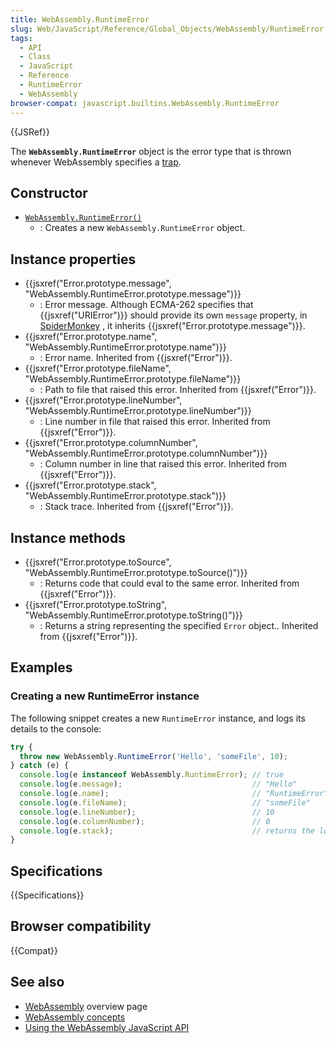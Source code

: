 ```yaml
---
title: WebAssembly.RuntimeError
slug: Web/JavaScript/Reference/Global_Objects/WebAssembly/RuntimeError
tags:
  - API
  - Class
  - JavaScript
  - Reference
  - RuntimeError
  - WebAssembly
browser-compat: javascript.builtins.WebAssembly.RuntimeError
---
```

{{JSRef}}

The **`WebAssembly.RuntimeError`** object is the error type that is thrown
whenever WebAssembly specifies a
[trap](https://webassembly.org/docs/semantics/#traps).

## Constructor

- [`WebAssembly.RuntimeError()`](/en-US/docs/Web/JavaScript/Reference/Global_Objects/WebAssembly/RuntimeError/RuntimeError)
  - : Creates a new `WebAssembly.RuntimeError` object.

## Instance properties

- {{jsxref("Error.prototype.message", "WebAssembly.RuntimeError.prototype.message")}}
  - : Error message. Although ECMA-262 specifies that
    {{jsxref("URIError")}} should provide its own `message` property, in
    [SpiderMonkey](/en-US/docs/Mozilla/Projects/SpiderMonkey) , it inherits
    {{jsxref("Error.prototype.message")}}.
- {{jsxref("Error.prototype.name", "WebAssembly.RuntimeError.prototype.name")}}
  - : Error name. Inherited from {{jsxref("Error")}}.
- {{jsxref("Error.prototype.fileName", "WebAssembly.RuntimeError.prototype.fileName")}}
  - : Path to file that raised this error. Inherited from
    {{jsxref("Error")}}.
- {{jsxref("Error.prototype.lineNumber", "WebAssembly.RuntimeError.prototype.lineNumber")}}
  - : Line number in file that raised this error. Inherited from
    {{jsxref("Error")}}.
- {{jsxref("Error.prototype.columnNumber", "WebAssembly.RuntimeError.prototype.columnNumber")}}
  - : Column number in line that raised this error. Inherited from
    {{jsxref("Error")}}.
- {{jsxref("Error.prototype.stack", "WebAssembly.RuntimeError.prototype.stack")}}
  - : Stack trace. Inherited from {{jsxref("Error")}}.

## Instance methods

- {{jsxref("Error.prototype.toSource", "WebAssembly.RuntimeError.prototype.toSource()")}}
  - : Returns code that could eval to the same error. Inherited from
    {{jsxref("Error")}}.
- {{jsxref("Error.prototype.toString", "WebAssembly.RuntimeError.prototype.toString()")}}
  - : Returns a string representing the specified `Error` object.. Inherited
    from {{jsxref("Error")}}.

## Examples

### Creating a new RuntimeError instance

The following snippet creates a new `RuntimeError` instance, and logs its
details to the console:

```js
try {
  throw new WebAssembly.RuntimeError('Hello', 'someFile', 10);
} catch (e) {
  console.log(e instanceof WebAssembly.RuntimeError); // true
  console.log(e.message);                             // "Hello"
  console.log(e.name);                                // "RuntimeError"
  console.log(e.fileName);                            // "someFile"
  console.log(e.lineNumber);                          // 10
  console.log(e.columnNumber);                        // 0
  console.log(e.stack);                               // returns the location where the code was run
}
```

## Specifications

{{Specifications}}

## Browser compatibility

{{Compat}}

## See also

- [WebAssembly](/en-US/docs/WebAssembly) overview page
- [WebAssembly concepts](/en-US/docs/WebAssembly/Concepts)
- [Using the WebAssembly JavaScript API](/en-US/docs/WebAssembly/Using_the_JavaScript_API)
